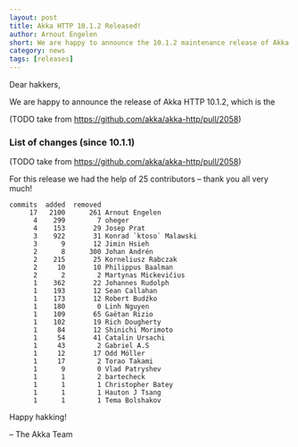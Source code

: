 ```yaml
---
layout: post
title: Akka HTTP 10.1.2 Released!
author: Arnout Engelen
short: We are happy to announce the 10.1.2 maintenance release of Akka HTTP
category: news
tags: [releases]
---
```


Dear hakkers,

We are happy to announce the release of Akka HTTP 10.1.2, which is the 

(TODO take from https://github.com/akka/akka-http/pull/2058)

### **List of changes (since 10.1.1)**

(TODO take from https://github.com/akka/akka-http/pull/2058)

For this release we had the help of 25 contributors – thank you all very much!

```
commits  added  removed
     17   2100      261 Arnout Engelen
      4    299        7 oheger
      4    153       29 Josep Prat
      3    922       31 Konrad `ktoso` Malawski
      3      9       12 Jimin Hsieh
      2      8      300 Johan Andrén
      2    215       25 Korneliusz Rabczak
      2     10       10 Philippus Baalman
      2      2        2 Martynas Mickevičius
      1    362       22 Johannes Rudolph
      1    193       12 Sean Callahan
      1    173       12 Robert Budźko
      1    180        0 Linh Nguyen
      1    109       65 Gaëtan Rizio
      1    102       19 Rich Dougherty
      1     84       12 Shinichi Morimoto
      1     54       41 Catalin Ursachi
      1     43        2 Gabriel A.S
      1     12       17 Odd Möller
      1     17        2 Torao Takami
      1      9        0 Vlad Patryshev
      1      1        2 bartecheck
      1      1        1 Christopher Batey
      1      1        1 Hauton J Tsang
      1      1        1 Tema Bolshakov
```

Happy hakking!

– The Akka Team


